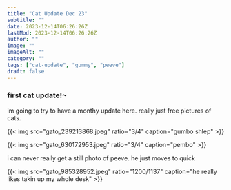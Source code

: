 ```yaml
---
title: "Cat Update Dec 23"
subtitle: ""
date: 2023-12-14T06:26:26Z
lastMod: 2023-12-14T06:26:26Z
author: ""
image: ""
imageAlt: ""
category: ""
tags: ["cat-update", "gummy", "peeve"]
draft: false
---
```

### first cat update!~

im going to try to have a monthy update here. really just free pictures of cats.

{{< img src="gato_239213868.jpeg" ratio="3/4" caption="gumbo shlep" >}}

{{< img src="gato_630172953.jpeg" ratio="3/4" caption="pembo" >}}

i can never really get a still photo of peeve. he just moves to quick

{{< img src="gato_985328952.jpeg" ratio="1200/1137" caption="he really likes takin up my whole desk" >}}
